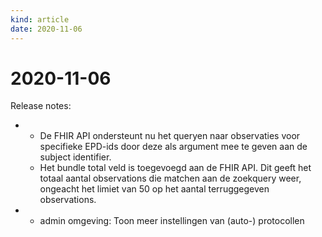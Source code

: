 ```yaml
---
kind: article
date: 2020-11-06
---
```


# 2020-11-06

Release notes:

* - De FHIR API ondersteunt nu het queryen naar observaties voor specifieke EPD-ids door deze als argument mee te geven aan de subject identifier.
  - Het bundle total veld is toegevoegd aan de FHIR API. Dit geeft het totaal aantal observations die matchen aan de zoekquery weer, ongeacht het limiet van 50 op het aantal terruggegeven observations.
* - admin omgeving: Toon meer instellingen van (auto-) protocollen

